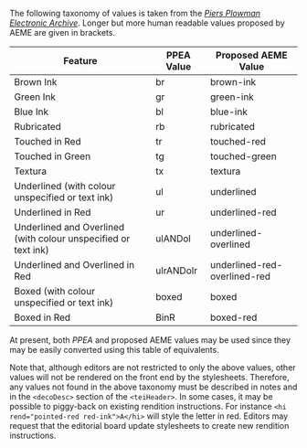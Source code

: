 The following taxonomy of values is taken from the [*Piers Plowman Electronic Archive*](http://www3.iath.virginia.edu/seenet/piers/protocoltran.html). Longer but more human readable values proposed by AEME are given in brackets.

| Feature  | PPEA Value | Proposed AEME Value |
| ------------- | ------------- | ------------- |
| Brown Ink | br | brown-ink |
| Green Ink | gr | green-ink |
| Blue Ink | bl | blue-ink |
| Rubricated | rb | rubricated |
| Touched in Red | tr | touched-red |
| Touched in Green | tg | touched-green |
| Textura | tx | textura |
| Underlined (with colour unspecified or text ink) | ul | underlined |
| Underlined in Red | ur | underlined-red |
| Underlined and Overlined (with colour unspecified or text ink) | ulANDol | underlined-overlined |
| Underlined and Overlined in Red | ulrANDolr | underlined-red-overlined-red |
| Boxed (with colour unspecified or text ink) | boxed | boxed |
| Boxed in Red | BinR | boxed-red |

At present, both *PPEA* and proposed AEME values may be used since they may be easily converted using this table of equivalents.

Note that, although editors are not restricted to only the above values, other values will not be rendered on the front end by the stylesheets. Therefore, any values not found in the above taxonomy must be described in notes and in the `<decoDesc>` section of the `<teiHeader>`. In some cases, it may be possible to piggy-back on existing rendition instructions. For instance `<hi rend="pointed-red red-ink">A</hi>` will style the letter in red. Editors may request that the editorial board update stylesheets to create new rendition instructions.
